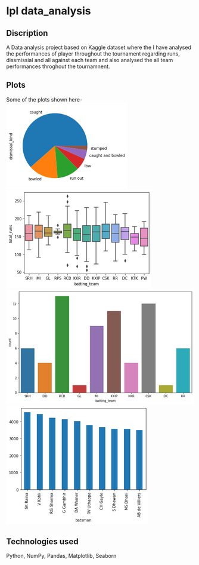 # Ipl data_analysis

## Discription
A Data analysis project based on Kaggle dataset where the I have analysed the performances of player throughout the tournament regarding runs, dissmissial and all against each team and also analysed the all team performances throghout the tournamnent.

## Plots
Some of the plots shown here-
![plot](./1.png)
![plot](./2.png)
![plot](./3.png)
![plot](./4.png)

## Technologies used
Python, NumPy, Pandas, Matplotlib, Seaborn
